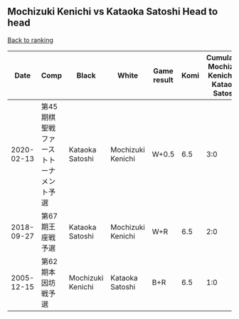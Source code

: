 ## Mochizuki Kenichi vs Kataoka Satoshi Head to head

[Back to ranking](../../index.md)




| **Date** | **Comp** | **Black** | **White** | **Game result** | **Komi** | **Cumulative Mochizuki Kenichi vs Kataoka Satoshi** | **Mochizuki Kenichi streak** | **Kataoka Satoshi streak** | 
| --- | --- | --- | --- | --- | --- | --- | --- | --- |
| 2020-02-13 | 第45期棋聖戦ファーストトーナメント予選 | Kataoka Satoshi | Mochizuki Kenichi | W+0.5 | 6.5 | 3:0 | 3 | 0 | 
| 2018-09-27 | 第67期王座戦予選 | Kataoka Satoshi | Mochizuki Kenichi | W+R | 6.5 | 2:0 | 2 | 0 | 
| 2005-12-15 | 第62期本因坊戦予選 | Mochizuki Kenichi | Kataoka Satoshi | B+R | 6.5 | 1:0 | 1 | 0 |




